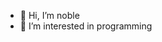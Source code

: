 - 👋 Hi, I’m noble
- 👀 I’m interested in programming

<!---
noblesyl69/noblesyl69 is a ✨ special ✨ repository because its `README.md` (this file) appears on your GitHub profile.
You can click the Preview link to take a look at your changes.
--->

